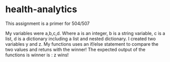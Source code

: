 # health-analytics
This assignment is a primer for 504/507

My variables were a,b,c,d. Where a is an integer, b is a string variable, c is a list, d is a dictionary including a list and nested dictionary. 
I created two variables y and z.
My functions uses an if/else statement to compare the two values and retuns with the winner!
The expected output of the functions is winner is :  z wins!
